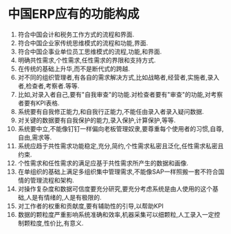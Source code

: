 
# 中国ERP应有的功能构成 <badge type="tip" text="importat" />

1. 符合中国会计和税务工作方式的流程和界面.
2. 符合中国企业家传统思维模式的流程和功能,界面.
3. 符合中国企事业单位员工思维模式的流程,功能,和界面.
4. 明确共性需求,个性需求,任性需求的界限和支持方式.
5. 在传统的基础上升华,而不是断代式的跨越.
6. 对不同的组织管理者,有各自的需求解决方式,比如战略者,经营者,实施者,录入者,检查者,考察者.等等.
7. 比如,对录入者自己,要有"自我审查"的功能.对检查者要有"审查"的功能,对考察者要有KPI表格.
8. 系统要有自我修正能力,和自我行正能力,不能任由录入者录入疑问数据.
9. 对关键的数据要有自我保护的能力,录入保护,计算保护,等等.
10. 系统要中立,不能像钉钉一样偏向老板管理奴隶,要尊重每个使用者的习惯,自尊,自由,需求等.
11. 系统应趋于共性需求功能稳定,充分,简约,个性需求私密且泛化,任性需求私密且约束.
12. 个性需求和任性需求的满足应基于共性需求所产生的数据和画像.
13. 在单组织的基础上满足多组织集中管理需求,不能像SAP一样照搬一套不符合国情的管理流程和架构.
14. 对操作复杂度和数据可信度要充分研究,要充分考虑系统是由人使用的这个基础,人是有情绪的,人是有极限的.
15. 对工作者的权重和贡献度,要有辅助性的引导,以帮助KPI
16. 数据的颗粒度严重影响系统准确和效率,机器采集可以细颗粒,人工录入一定控制颗粒度,性价比,有意义.